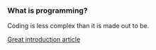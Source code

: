 ### What is programming?

Coding is less complex than it is made out to be. 

[Great introduction article](http://www.bloomberg.com/graphics/2015-paul-ford-what-is-code/)
